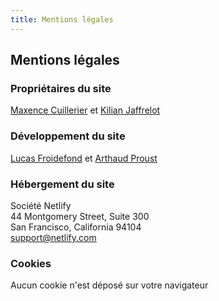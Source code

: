 ```yaml
---
title: Mentions légales
---
```

## Mentions légales
### Propriétaires du site
[Maxence Cuillerier](https://maxencecuillierier.fr/) et [Kilian Jaffrelot](https://killianjaffrelot.netlify.app/)
### Développement du site
[Lucas Froidefond](https://lucasfroidefond.netlify.app/) et [Arthaud Proust](https://arthaudproust.fr)
### Hébergement du site
Société Netlify  
44 Montgomery Street, Suite 300  
San Francisco, California 94104  
support@netlify.com  
### Cookies
Aucun cookie n'est déposé sur votre navigateur